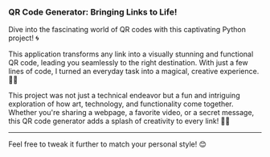 ### **QR Code Generator: Bringing Links to Life!**
Dive into the fascinating world of QR codes with this captivating Python project! 🌀 

This application transforms any link into a visually stunning and functional QR code, leading you seamlessly to the right destination. With just a few lines of code, I turned an everyday task into a magical, creative experience. 🌈✨ 

This project was not just a technical endeavor but a fun and intriguing exploration of how art, technology, and functionality come together. Whether you're sharing a webpage, a favorite video, or a secret message, this QR code generator adds a splash of creativity to every link! 🎨🔗

---

Feel free to tweak it further to match your personal style! 😊
